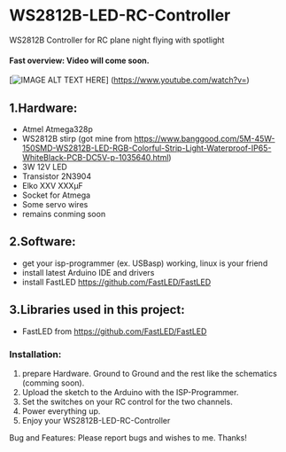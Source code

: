 # WS2812B-LED-RC-Controller
WS2812B Controller for RC plane night flying with spotlight

#### Fast overview: Video will come soon.

[![IMAGE ALT TEXT HERE](https://img.youtube.com/vi//0.jpg)]
(https://www.youtube.com/watch?v=)

## 1.Hardware:
-	Atmel Atmega328p
-	WS2812B stirp (got mine from https://www.banggood.com/5M-45W-150SMD-WS2812B-LED-RGB-Colorful-Strip-Light-Waterproof-IP65-WhiteBlack-PCB-DC5V-p-1035640.html)
-	3W 12V LED
- Transistor 2N3904
- Elko XXV XXXµF
- Socket for Atmega
- Some servo wires
- remains conming soon

## 2.Software:
-	get your isp-programmer (ex. USBasp) working, linux is your friend
-	install latest Arduino IDE and drivers
- install FastLED https://github.com/FastLED/FastLED

## 3.Libraries used in this project:
-	FastLED from https://github.com/FastLED/FastLED

### Installation: 
1. prepare Hardware. Ground to Ground and the rest like the schematics (comming soon).
2. Upload the sketch to the Arduino with the ISP-Programmer.
3. Set the switches on your RC control for the two channels.
7. Power everything up.
8. Enjoy your WS2812B-LED-RC-Controller

Bug and Features: Please report bugs and wishes to me. Thanks!


